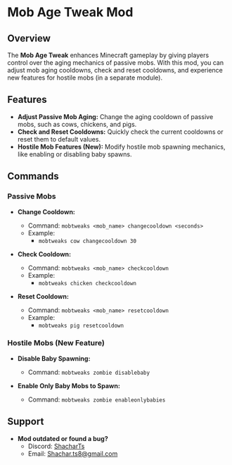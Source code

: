 # Mob Age Tweak Mod

## Overview
The **Mob Age Tweak** enhances Minecraft gameplay by giving players control over the aging mechanics of passive mobs. With this mod, you can adjust mob aging cooldowns, check and reset cooldowns, and experience new features for hostile mobs (in a separate module).

## Features
- **Adjust Passive Mob Aging:** Change the aging cooldown of passive mobs, such as cows, chickens, and pigs.
- **Check and Reset Cooldowns:** Quickly check the current cooldowns or reset them to default values.
- **Hostile Mob Features (New):** Modify hostile mob spawning mechanics, like enabling or disabling baby spawns.

## Commands

### Passive Mobs
- **Change Cooldown:**
  - Command: `mobtweaks <mob_name> changecooldown <seconds>`
  - Example:
    - `mobtweaks cow changecooldown 30`

- **Check Cooldown:**
  - Command: `mobtweaks <mob_name> checkcooldown`
  - Example:
    - `mobtweaks chicken checkcooldown`

- **Reset Cooldown:**
  - Command: `mobtweaks <mob_name> resetcooldown`
  - Example:
    - `mobtweaks pig resetcooldown`

### Hostile Mobs (New Feature)
- **Disable Baby Spawning:**
  - Command: `mobtweaks zombie disablebaby`

- **Enable Only Baby Mobs to Spawn:**
  - Command: `mobtweaks zombie enableonlybabies`

## Support

- **Mod outdated or found a bug?**
  - Discord: [ShacharTs](https://discordapp.com/users/238965273581846529)
  - Email: [Shachar.ts8@gmail.com](mailto:Shachar.ts8@gmail.com)
